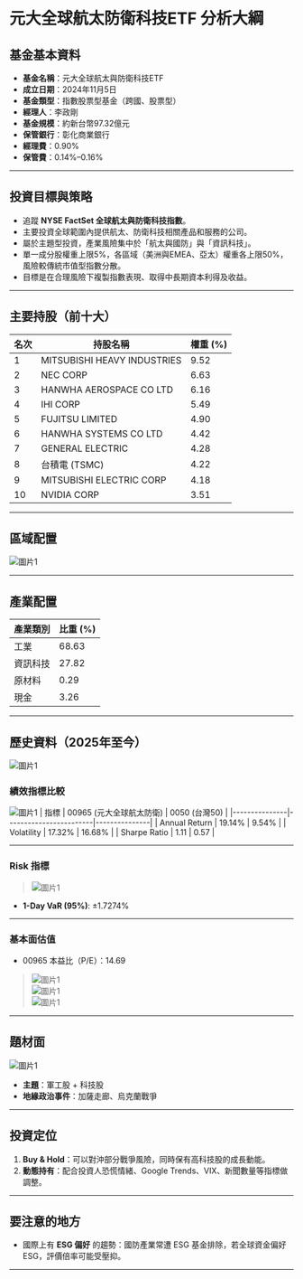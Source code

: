 # 元大全球航太防衛科技ETF 分析大綱

## 基金基本資料

- **基金名稱**：元大全球航太與防衛科技ETF
- **成立日期**：2024年11月5日
- **基金類型**：指數股票型基金（跨國、股票型）
- **經理人**：李政剛
- **基金規模**：約新台幣97.32億元
- **保管銀行**：彰化商業銀行
- **經理費**：0.90%
- **保管費**：0.14%–0.16%

---

## 投資目標與策略

- 追蹤 **NYSE FactSet 全球航太與防衛科技指數**。
- 主要投資全球範圍內提供航太、防衛科技相關產品和服務的公司。
- 屬於主題型投資，產業風險集中於「航太與國防」與「資訊科技」。
- 單一成分股權重上限5%，各區域（美洲與EMEA、亞太）權重各上限50%，風險較傳統市值型指數分散。
- 目標是在合理風險下複製指數表現、取得中長期資本利得及收益。

---

## 主要持股（前十大）

| 名次 | 持股名稱                    | 權重 (%) |
|----|---------------------------|--------|
| 1  | MITSUBISHI HEAVY INDUSTRIES | 9.52   |
| 2  | NEC CORP                    | 6.63   |
| 3  | HANWHA AEROSPACE CO LTD     | 6.16   |
| 4  | IHI CORP                    | 5.49   |
| 5  | FUJITSU LIMITED             | 4.90   |
| 6  | HANWHA SYSTEMS CO LTD       | 4.42   |
| 7  | GENERAL ELECTRIC            | 4.28   |
| 8  | 台積電 (TSMC)                 | 4.22   |
| 9  | MITSUBISHI ELECTRIC CORP    | 4.18   |
| 10 | NVIDIA CORP                 | 3.51   |

---

## 區域配置

 ![圖片1](./image8.png)

---

## 產業配置

| 產業類別   | 比重 (%) |
|----------|--------|
| 工業       | 68.63  |
| 資訊科技    | 27.82  |
| 原材料     | 0.29   |
| 現金       | 3.26   |

---

## 歷史資料（2025年至今）
![圖片1](./image1.png)
### 績效指標比較
![圖片1](./image2.png)
| 指標          | 00965 (元大全球航太防衛) | 0050 (台灣50) |
|---------------|------------------------|---------------|
| Annual Return | 19.14%                 | 9.54%         |
| Volatility    | 17.32%                 | 16.68%        |
| Sharpe Ratio  | 1.11                   | 0.57          |

---

### Risk 指標

> ![圖片1](./image3.png)
- **1-Day VaR (95%)**: ±1.7274%

---

### 基本面估值

- 00965 本益比（P/E）：14.69

> ![圖片1](./image4.png)  
> ![圖片1](./image5.png)  
> ![圖片1](./image6.png)  

---

## 題材面
 ![圖片1](./image9.png)
- **主題**：軍工股 + 科技股
- **地緣政治事件**：加薩走廊、烏克蘭戰爭

---

## 投資定位

1. **Buy & Hold**：可以對沖部分戰爭風險，同時保有高科技股的成長動能。
2. **動態持有**：配合投資人恐慌情緒、Google Trends、VIX、新聞數量等指標做調整。

---

## 要注意的地方

- 國際上有 **ESG 偏好** 的趨勢：國防產業常遭 ESG 基金排除，若全球資金偏好 ESG，評價倍率可能受壓抑。

---
